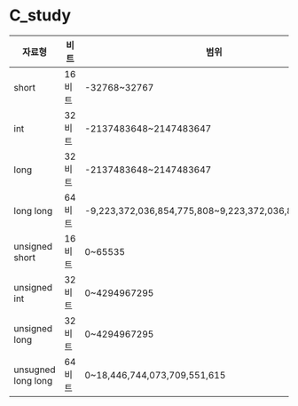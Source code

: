 # C_study

|자료형|비트|범위|
|------|---|---|
|short|16비트|-32768~32767|
|int|32비트|-2137483648~2147483647|
|long|32비트|-2137483648~2147483647|
|long long|64비트|-9,223,372,036,854,775,808~9,223,372,036,854,775,807|
|unsigned short|16비트|0~65535|
|unsigned int|32비트|0~4294967295|
|unsigned long|32비트|0~4294967295|
|unsugned long long|64비트|0~18,446,744,073,709,551,615|
